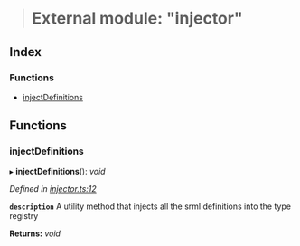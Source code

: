 > # External module: "injector"

## Index

### Functions

* [injectDefinitions](_injector_.md#injectdefinitions)

## Functions

###  injectDefinitions

▸ **injectDefinitions**(): *void*

*Defined in [injector.ts:12](https://github.com/polkadot-js/api/blob/7a08b37/packages/types/src/injector.ts#L12)*

**`description`** A utility method that injects all the srml definitions into the type registry

**Returns:** *void*